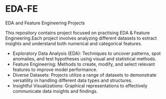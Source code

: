 # EDA-FE


EDA and Feature Engineering Projects

This repository contains project focused on practising EDA &  Feature Engineering.Each project involves analyzing different datasets to extract insights and understand both numerical and categorical features.

- Exploratory Data Analysis (EDA): Techniques to uncover patterns, spot anomalies, and test hypotheses using visual and statistical methods.
- Feature Engineering: Methods to create, modify, and select relevant features to improve model performance.
- Diverse Datasets: Projects utilize a range of datasets to demonstrate versatility in handling different data types and structures.
- Insightful Visualizations: Graphical representations to effectively communicate data insights and findings.
